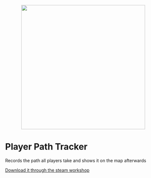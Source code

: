 <p align="center">
    <img src="https://github.com/ALVAROPING1/Trailmaker-mods/blob/master/Player%20Path%20Tracker/preview.png" width="400" height="400" />
</p>

# Player Path Tracker  

Records the path all players take and shows it on the map afterwards  

[Download it through the steam workshop](https://steamcommunity.com/sharedfiles/filedetails/?id=2521276008)